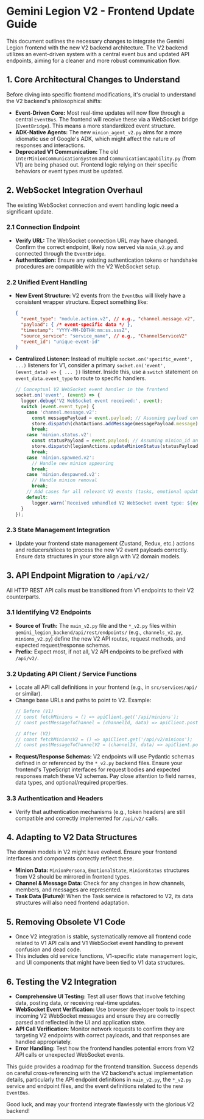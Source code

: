 # Gemini Legion V2 - Frontend Update Guide

This document outlines the necessary changes to integrate the Gemini Legion frontend with the new V2 backend architecture. The V2 backend utilizes an event-driven system with a central event bus and updated API endpoints, aiming for a cleaner and more robust communication flow.

## 1. Core Architectural Changes to Understand

Before diving into specific frontend modifications, it's crucial to understand the V2 backend's philosophical shifts:

*   **Event-Driven Core:** Most real-time updates will now flow through a central `EventBus`. The frontend will receive these via a WebSocket bridge (`EventBridge`). This means a more standardized event structure.
*   **ADK-Native Agents:** The new `minion_agent_v2.py` aims for a more idiomatic use of Google's ADK, which might affect the nature of responses and interactions.
*   **Deprecated V1 Communication:** The old `InterMinionCommunicationSystem` and `CommunicationCapability.py` (from V1) are being phased out. Frontend logic relying on their specific behaviors or event types must be updated.

## 2. WebSocket Integration Overhaul

The existing WebSocket connection and event handling logic need a significant update.

### 2.1 Connection Endpoint
*   **Verify URL:** The WebSocket connection URL may have changed. Confirm the correct endpoint, likely now served via `main_v2.py` and connected through the `EventBridge`.
*   **Authentication:** Ensure any existing authentication tokens or handshake procedures are compatible with the V2 WebSocket setup.

### 2.2 Unified Event Handling
*   **New Event Structure:** V2 events from the `EventBus` will likely have a consistent wrapper structure. Expect something like:
    ```json
    {
      "event_type": "module.action.v2", // e.g., "channel.message.v2", "minion.status.v2"
      "payload": { /* event-specific data */ },
      "timestamp": "YYYY-MM-DDTHH:mm:ss.sssZ",
      "source_service": "service_name", // e.g., "ChannelServiceV2"
      "event_id": "unique-event-id"
    }
    ```
*   **Centralized Listener:** Instead of multiple `socket.on('specific_event', ...)` listeners for V1, consider a primary `socket.on('event', (event_data) => { ... })` listener. Inside this, use a `switch` statement on `event_data.event_type` to route to specific handlers.
    ```typescript
    // Conceptual V2 WebSocket event handler in the frontend
    socket.on('event', (event) => {
      logger.debug('V2 WebSocket event received:', event);
      switch (event.event_type) {
        case 'channel.message.v2':
          const messagePayload = event.payload; // Assuming payload contains the message object
          store.dispatch(chatActions.addMessage(messagePayload.message)); // Adapt to your store
          break;
        case 'minion.status.v2':
          const statusPayload = event.payload; // Assuming minion_id and status are in payload
          store.dispatch(legionActions.updateMinionStatus(statusPayload));
          break;
        case 'minion.spawned.v2':
          // Handle new minion appearing
          break;
        case 'minion.despawned.v2':
          // Handle minion removal
          break;
        // Add cases for all relevant V2 events (tasks, emotional updates, etc.)
        default:
          logger.warn(`Received unhandled V2 WebSocket event type: ${event.event_type}`);
      }
    });
    ```

### 2.3 State Management Integration
*   Update your frontend state management (Zustand, Redux, etc.) actions and reducers/slices to process the new V2 event payloads correctly. Ensure data structures in your store align with V2 domain models.

## 3. API Endpoint Migration to `/api/v2/`

All HTTP REST API calls must be transitioned from V1 endpoints to their V2 counterparts.

### 3.1 Identifying V2 Endpoints
*   **Source of Truth:** The `main_v2.py` file and the `*_v2.py` files within `gemini_legion_backend/api/rest/endpoints/` (e.g., `channels_v2.py`, `minions_v2.py`) define the new V2 API routes, request methods, and expected request/response schemas.
*   **Prefix:** Expect most, if not all, V2 API endpoints to be prefixed with `/api/v2/`.

### 3.2 Updating API Client / Service Functions
*   Locate all API call definitions in your frontend (e.g., in `src/services/api/` or similar).
*   Change base URLs and paths to point to V2. Example:
    ```typescript
    // Before (V1)
    // const fetchMinions = () => apiClient.get('/api/minions');
    // const postMessageToChannel = (channelId, data) => apiClient.post(`/api/channels/${channelId}/send`, data);

    // After (V2)
    // const fetchMinionsV2 = () => apiClient.get('/api/v2/minions');
    // const postMessageToChannelV2 = (channelId, data) => apiClient.post(`/api/v2/channels/${channelId}/messages`, data); // Example path change
    ```
*   **Request/Response Schemas:** V2 endpoints will use Pydantic schemas defined in or referenced by the `*_v2.py` backend files. Ensure your frontend's TypeScript interfaces for request bodies and expected responses match these V2 schemas. Pay close attention to field names, data types, and optional/required properties.

### 3.3 Authentication and Headers
*   Verify that authentication mechanisms (e.g., token headers) are still compatible and correctly implemented for `/api/v2/` calls.

## 4. Adapting to V2 Data Structures

The domain models in V2 might have evolved. Ensure your frontend interfaces and components correctly reflect these.

*   **Minion Data:** `MinionPersona`, `EmotionalState`, `MinionStatus` structures from V2 should be mirrored in frontend types.
*   **Channel & Message Data:** Check for any changes in how channels, members, and messages are represented.
*   **Task Data (Future):** When the Task service is refactored to V2, its data structures will also need frontend adaptation.

## 5. Removing Obsolete V1 Code

*   Once V2 integration is stable, systematically remove all frontend code related to V1 API calls and V1 WebSocket event handling to prevent confusion and dead code.
*   This includes old service functions, V1-specific state management logic, and UI components that might have been tied to V1 data structures.

## 6. Testing the V2 Integration

*   **Comprehensive UI Testing:** Test all user flows that involve fetching data, posting data, or receiving real-time updates.
*   **WebSocket Event Verification:** Use browser developer tools to inspect incoming V2 WebSocket messages and ensure they are correctly parsed and reflected in the UI and application state.
*   **API Call Verification:** Monitor network requests to confirm they are targeting V2 endpoints with correct payloads, and that responses are handled appropriately.
*   **Error Handling:** Test how the frontend handles potential errors from V2 API calls or unexpected WebSocket events.

This guide provides a roadmap for the frontend transition. Success depends on careful cross-referencing with the V2 backend's actual implementation details, particularly the API endpoint definitions in `main_v2.py`, the `*_v2.py` service and endpoint files, and the event definitions related to the new `EventBus`.

Good luck, and may your frontend integrate flawlessly with the glorious V2 backend!
